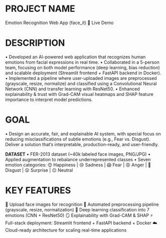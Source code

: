 # <b>PROJECT NAME</b>
Emotion Recognition Web App (face_it)
🔗 Live Demo

# <b>DESCRIPTION</b>
• Developed an AI-powered web application that recognizes human emotions from facial expressions in real time.
• Collaborated in a 5-person team, focusing on both model performance (deep learning, bias reduction) and scalable deployment (Streamlit frontend + FastAPI backend in Docker).
• Implemented a pipeline where user-uploaded images are preprocessed (grayscale, resize, normalize) and classified using a Convolutional Neural Network (CNN) and transfer learning with ResNet50.
• Enhanced explainability & trust with Grad-CAM visual heatmaps and SHAP feature importance to interpret model predictions.

# <b>GOAL</b>
• Design an accurate, fair, and explainable AI system, with special focus on reducing misclassifications of subtle emotions (e.g., Fear vs. Disgust). Deliver a solution that’s interpretable, production-ready, and user-friendly.

<b>DATASET</b>
• FER-2013 dataset (~40k labeled face images, PNG/JPG)
• Applied augmentation to rebalance underrepresented classes
• Seven emotion categories:
😊 Happiness | 😢 Sadness | 😱 Fear | 😡 Anger | 🤢 Disgust | 😲 Surprise | 😐 Neutral

# <b>KEY FEATURES</b>
📸 Upload face images for recognition
🧹 Automated preprocessing pipeline (grayscale, resize, normalization)
🤖 Deep learning classification into 7 emotions (CNN + ResNet50)
🪞 Explainability with Grad-CAM & SHAP
⚡ Full-stack deployment: Streamlit frontend + FastAPI backend + Docker
☁️ Cloud-ready architecture for scaling real-time applications
